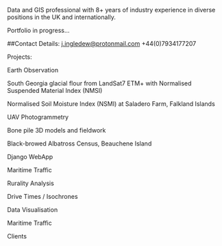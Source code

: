 Data and GIS professional with 8+ years of industry experience in diverse
positions in the UK and internationally.

Portfolio in progress...

##Contact Details:
j.ingledew@protonmail.com
+44(0)7934177207


Projects:

Earth Observation

South Georgia glacial flour from LandSat7 ETM+ with Normalised Suspended Material Index (NMSI)

Normalised Soil Moisture Index (NSMI) at Saladero Farm, Falkland Islands


UAV Photogrammetry

Bone pile 3D models and fieldwork

Black-browed Albatross Census, Beauchene Island

Django WebApp

Maritime Traffic

Rurality Analysis

Drive Times / Isochrones

Data Visualisation

Maritime Traffic


Clients
